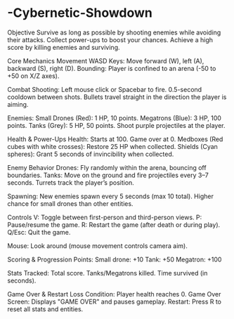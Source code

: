 # -Cybernetic-Showdown

Objective
Survive as long as possible by shooting enemies while avoiding their attacks. Collect power-ups to boost your chances. Achieve a high score by killing enemies and surviving.

Core Mechanics
Movement
WASD Keys: Move forward (W), left (A), backward (S), right (D).
Bounding: Player is confined to an arena (-50 to +50 on X/Z axes).

Combat
Shooting:
Left mouse click or Spacebar to fire.
0.5-second cooldown between shots.
Bullets travel straight in the direction the player is aiming.

Enemies:
Small Drones (Red): 1 HP, 10 points.
Megatrons (Blue): 3 HP, 100 points.
Tanks (Grey): 5 HP, 50 points. Shoot purple projectiles at the player.

Health & Power-Ups
Health: Starts at 100. Game over at 0.
Medboxes (Red cubes with white crosses): Restore 25 HP when collected.
Shields (Cyan spheres): Grant 5 seconds of invincibility when collected.

Enemy Behavior
Drones: Fly randomly within the arena, bouncing off boundaries.
Tanks:
Move on the ground and fire projectiles every 3–7 seconds.
Turrets track the player’s position.

Spawning:
New enemies spawn every 5 seconds (max 10 total).
Higher chance for small drones than other entities.

Controls
V: Toggle between first-person and third-person views.
P: Pause/resume the game.
R: Restart the game (after death or during play).
Q/Esc: Quit the game.

Mouse: Look around (mouse movement controls camera aim).

Scoring & Progression
Points:
Small drone: +10
Tank: +50
Megatron: +100

Stats Tracked:
Total score.
Tanks/Megatrons killed.
Time survived (in seconds).

Game Over & Restart
Loss Condition: Player health reaches 0.
Game Over Screen: Displays "GAME OVER" and pauses gameplay.
Restart: Press R to reset all stats and entities.
